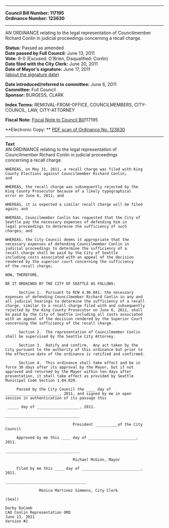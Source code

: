 * * * * *  
  
**Council Bill Number: [](#h0)[](#h2)117195**   
**Ordinance Number: 123630**  
  
* * * * *  
  
AN ORDINANCE relating to the legal representation of Councilmember Richard Conlin in judicial proceedings concerning a recall charge.  
  
**Status:** Passed as amended   
**Date passed by Full Council:** June 13, 2011   
**Vote:** 8-0 (Excused: O'Brien, Disqualified: Conlin)   
**Date filed with the City Clerk:** June 20, 2011   
**Date of Mayor's signature:** June 17, 2011   
[(about the signature date)](/~public/approvaldate.htm)   
  
  
**Date introduced/referred to committee:** June 6, 2011   
**Committee:** Full Council   
**Sponsor:** BURGESS, CLARK   
  
**Index Terms:** REMOVAL-FROM-OFFICE, COUNCILMEMBERS, CITY-COUNCIL, LAW, CITY-ATTORNEY  
  
**Fiscal Note:** [Fiscal Note to Council Bill](http://clerk.seattle.gov/~public/fnote/117195.htm)[](#h1)[](#h3)117195  
  
**Electronic Copy: ** [PDF scan of Ordinance No. 123630](/~archives/Ordinances/Ord_123630.pdf)  
  
* * * * *  
  
**Text**  
    AN ORDINANCE relating to the legal representation of  
    Councilmember Richard Conlin in judicial proceedings  
    concerning a recall charge.  
  
    WHEREAS, on May 31, 2011, a recall charge was filed with King  
    County Elections against Councilmember Richard Conlin;  
    and  
  
    WHEREAS, the recall charge was subsequently rejected by the  
    King County Prosecutor because of a likely typographical  
    error on June 6, 2011; and  
  
    WHEREAS, it is expected a similar recall charge will be filed  
    again; and  
  
    WHEREAS, Councilmember Conlin has requested that the City of  
    Seattle pay the necessary expenses of defending him in  
    legal proceedings to determine the sufficiency of such  
    charges; and  
  
    WHEREAS, the City Council deems it appropriate that the  
    necessary expenses of defending Councilmember Conlin in  
    judicial proceedings to determine the sufficiency of a  
    recall charge shall be paid by the City of Seattle  
    including costs associated with an appeal of the decision  
    rendered by the superior court concerning the sufficiency  
    of the recall charge;  
  
    NOW, THEREFORE,  
  
    BE IT ORDAINED BY THE CITY OF SEATTLE AS FOLLOWS:  
  
          Section 1.  Pursuant to RCW 4.96.041, the necessary  
    expenses of defending Councilmember Richard Conlin in any and  
    all judicial hearings to determine the sufficiency of a recall  
    charge, similar to a recall charge filed with and subsequently  
    rejected by the King County Prosecutor on June 6, 2011, shall  
    be paid by the City of Seattle including all costs associated  
    with an appeal of the decision rendered by the Superior Court  
    concerning the sufficiency of the recall charge.  
  
          Section 2.  The representation of Councilmember Conlin  
    shall be supervised by the Seattle City Attorney.  
  
          Section 3.  Ratify and confirm.  Any act taken by the  
    City pursuant to the authority of this ordinance but prior to  
    the effective date of the ordinance is ratified and confirmed.  
  
          Section 4.  This ordinance shall take effect and be in  
    force 30 days after its approval by the Mayor, but if not  
    approved and returned by the Mayor within ten days after  
    presentation, it shall take effect as provided by Seattle  
    Municipal Code Section 1.04.020.  
  
         Passed by the City Council the ____ day of  
    ________________________, 2011, and signed by me in open  
    session in authentication of its passage this  
  
     _____ day of ___________________, 2011.  
  
    _________________________________  
  
                                  President __________of the City  
    Council  
  
         Approved by me this ____ day of _____________________,  
    2011.  
  
    _________________________________  
  
                                  Michael McGinn, Mayor  
  
         Filed by me this ____ day of __________________________,  
    2011.  
  
    ____________________________________  
  
                   Monica Martinez Simmons, City Clerk  
  
    (Seal)  
  
    Darby DuComb  
    CAO Conlin Representation ORD  
    June 13, 2011  
    Version #2  
